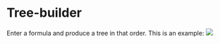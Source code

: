 # Tree-builder
Enter a formula and produce a tree in that order. 
This is an example:
![](image/Example%20tree.jpg)
